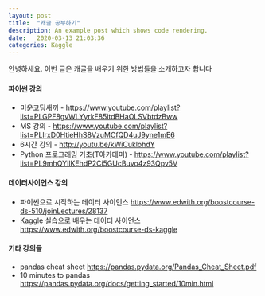 ```yaml
---
layout: post
title:  "캐글 공부하기"
description: An example post which shows code rendering.
date:   2020-03-13 21:03:36
categories: Kaggle
---
```

안녕하세요. 이번 글은 캐글을 배우기 위한 방법들을 소개하고자 합니다

#### 파이썬 강의
 * 미운코딩새끼 - https://www.youtube.com/playlist?list=PLGPF8gvWLYyrkF85itdBHaOLSVbtdzBww
 * MS 강의 - https://www.youtube.com/playlist?list=PLlrxD0HtieHhS8VzuMCfQD4uJ9yne1mE6
 * 6시간 강의 - http://youtu.be/kWiCuklohdY
 * Python 프로그래밍 기초(T아카데미) - https://www.youtube.com/playlist?list=PL9mhQYIlKEhdP2Ci5GUcBuvo4z93Qpv5V

#### 데이터사이언스 강의
 * 파이썬으로 시작하는 데이터 사이언스 https://www.edwith.org/boostcourse-ds-510/joinLectures/28137
 * Kaggle 실습으로 배우는 데이터 사이언스 https://www.edwith.org/boostcourse-ds-kaggle

#### 기타 강의들
 * pandas cheat sheet https://pandas.pydata.org/Pandas_Cheat_Sheet.pdf
 * 10 minutes to pandas https://pandas.pydata.org/docs/getting_started/10min.html
